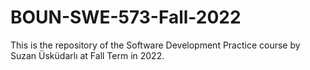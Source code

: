 # BOUN-SWE-573-Fall-2022
This is the repository of the Software Development Practice course by Suzan Üsküdarlı at Fall Term in 2022.
